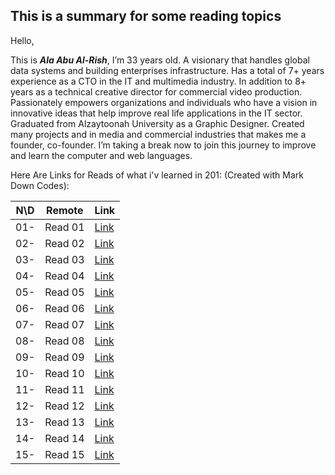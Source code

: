 
## This is a summary for some reading topics
Hello,

This is **_Ala Abu Al-Rish_**, I’m 33 years old. A visionary that handles global data systems and building enterprises infrastructure. Has a total of 7+ years experience as a CTO in the IT and multimedia industry. In addition to 8+ years as a technical creative director for commercial video production. Passionately empowers organizations and individuals who have a vision in innovative ideas that help improve real life applications in the IT sector.
Graduated from Alzaytoonah University as a Graphic Designer. Created many projects and in media and commercial industries that makes me a founder, co-founder. 
I’m taking a break now to join this journey to improve and learn the computer and web languages.



Here Are Links for Reads of what i'v learned in 201: (Created with Mark Down Codes):


N\D| Remote              | **Link**
-- |---------------------|--------------------------------
01- | Read 01             | [Link]()
02- | Read 02             | [Link]()
03- | Read 03             | [Link]()
04- | Read 04             | [Link]()
05- | Read 05             | [Link]()
06- | Read 06             | [Link]()
07- | Read 07             | [Link]()
08- | Read 08             | [Link]()
09- | Read 09             | [Link]()
10- | Read 10             | [Link]()
11- | Read 11             | [Link]()
12- | Read 12             | [Link]()
13- | Read 13             | [Link]()
14- | Read 14             | [Link]()
15- | Read 15             | [Link]()




